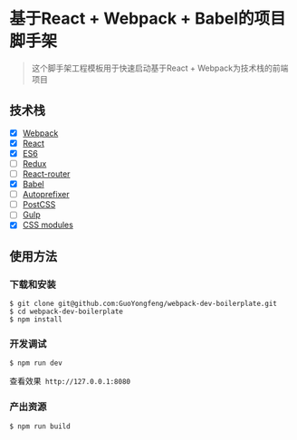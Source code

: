 # 基于React + Webpack + Babel的项目脚手架

> 这个脚手架工程模板用于快速启动基于React + Webpack为技术栈的前端项目

## 技术栈

- [x] [Webpack](https://webpack.github.io)
- [x] [React](https://facebook.github.io/react/)
- [x] [ES6](http://es6.ruanyifeng.com/)
- [ ] [Redux](https://github.com/rackt/redux)
- [ ] [React-router](https://github.com/rackt/react-router-redux)
- [x] [Babel](https://babeljs.io/)
- [ ] [Autoprefixer](https://github.com/postcss/autoprefixer)
- [ ] [PostCSS](https://github.com/postcss/postcss)
- [ ] [Gulp](http://www.gulpjs.com.cn/docs/getting-started/)
- [x] [CSS modules](https://github.com/outpunk/postcss-modules)

## 使用方法

### 下载和安装
```
$ git clone git@github.com:GuoYongfeng/webpack-dev-boilerplate.git
$ cd webpack-dev-boilerplate
$ npm install
```

### 开发调试
```
$ npm run dev
```

查看效果` http://127.0.0.1:8080`

### 产出资源
```
$ npm run build
```
